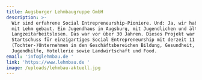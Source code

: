 ```yaml
---
title: Augsburger Lehmbaugruppe GmbH
description: >-
  Wir sind erfahrene Social Entrepreneurship-Pioniere. Und: Ja, wir haben mal
  mit Lehm gebaut. Ein Jugendhaus in Augsburg, mit Jugendlichen und älteren
  Langzeitarbeitslosen. Das war vor über 30 Jahren. Dieses Projekt war der
  Startschuss für einzigartiges Social Entrepreneurship mit derzeit 11
  (Tochter-)Unternehmen in den Geschäftsbereichen Bildung, Gesundheit,
  Jugendhilfe, Hotellerie sowie Landwirtschaft und Food.
email: 'info@lehmbau.de '
link: 'https://www.lehmbau.de '
image: /uploads/lehmbau-aktuell.jpg
---
```


